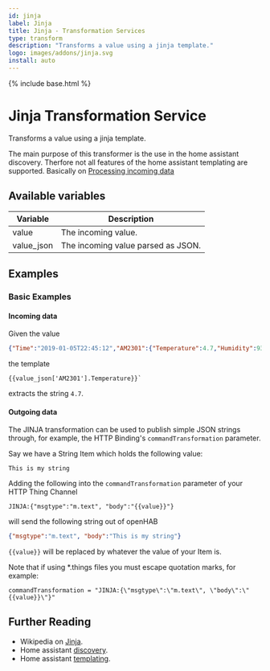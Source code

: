 ```yaml
---
id: jinja
label: Jinja
title: Jinja - Transformation Services
type: transform
description: "Transforms a value using a jinja template."
logo: images/addons/jinja.svg
install: auto
---
```


<!-- Attention authors: Do not edit directly. Please add your changes to the appropriate source repository -->

{% include base.html %}

# Jinja Transformation Service

<AddonLogo />

Transforms a value using a jinja template.

The main purpose of this transformer is the use in the home assistant discovery. Therfore not all features of the home assistant templating are supported.
Basically on [Processing incoming data](https://www.home-assistant.io/docs/configuration/templating/#processing-incoming-data)

## Available variables

| Variable   | Description                        |
|------------|------------------------------------|
| value      | The incoming value.                |
| value_json | The incoming value parsed as JSON. |

## Examples

### Basic Examples

#### Incoming data

Given the value

```json
{"Time":"2019-01-05T22:45:12","AM2301":{"Temperature":4.7,"Humidity":93.7},"TempUnit":"C"}
```

the template

```text
{{value_json['AM2301'].Temperature}}`
```

extracts the string `4.7`.

#### Outgoing data

The JINJA transformation can be used to publish simple JSON strings through, for example, the HTTP Binding's `commandTransformation` parameter.

Say we have a String Item which holds the following value:

```text
This is my string
```

Adding the following into the `commandTransformation` parameter of your HTTP Thing Channel

```text
JINJA:{"msgtype":"m.text", "body":"{{value}}"}
```

will send the following string out of openHAB

```json
{"msgtype":"m.text", "body":"This is my string"}
```

`{{value}}` will be replaced by whatever the value of your Item is.

Note that if using \*.things files you must escape quotation marks, for example:

```text
commandTransformation = "JINJA:{\"msgtype\":\"m.text\", \"body\":\"{{value}}\"}"
```

## Further Reading

- Wikipedia on [Jinja](https://en.wikipedia.org/wiki/Jinja_%28template_engine%29).
- Home assistant [discovery](https://www.home-assistant.io/docs/mqtt/discovery/).
- Home assistant [templating](https://www.home-assistant.io/docs/configuration/templating/).
